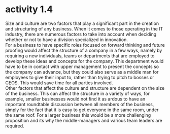 # activity 1.4

Size and culture are two factors that play a significant part in the creation and structuring of any business. When it comes to those operating in the IT industry, there are numerous factors to take into account when deciding whether or not to have a division specialized in innovation.‌  
For a business to have specific roles focused on forward thinking and future proofing would affect the structure of a company in a few ways, namely by requiring a new individuals, teams or departments that are employed to develop these ideas and concepts for the company. This department would have to be in contact with upper management to present the concepts so the company can advance, but they could also serve as a middle man for employees to give their input to, rather than trying to pitch to bosses or CEOS.‌ This would save time for all parties involved.‌  
Other factors that affect the culture and structure are dependent on the size of the business. This can affect the structure in a variety of ways, for example, smaller businesses would not find it as ardous to have an important roundtable discussion between all members of the business, simply for the fact that it is easy to get everyone in the same room, under the same roof. For a larger business this would be a more challenging proposition and its why the middle-managers and various team leaders are required.

